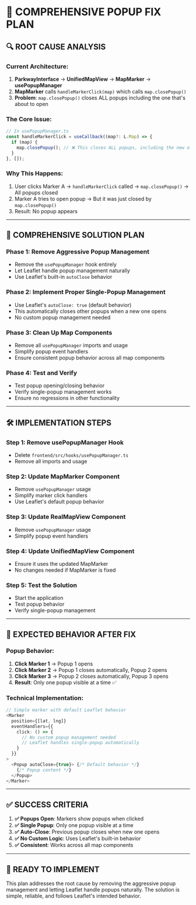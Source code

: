 # 🎯 COMPREHENSIVE POPUP FIX PLAN

## 🔍 **ROOT CAUSE ANALYSIS**

### **Current Architecture:**
1. **ParkwayInterface** → **UnifiedMapView** → **MapMarker** → **usePopupManager**
2. **MapMarker** calls `handleMarkerClick(map)` which calls `map.closePopup()`
3. **Problem**: `map.closePopup()` closes ALL popups including the one that's about to open

### **The Core Issue:**
```typescript
// In usePopupManager.ts
const handleMarkerClick = useCallback((map?: L.Map) => {
  if (map) {
    map.closePopup(); // ❌ This closes ALL popups, including the new one!
  }
}, []);
```

### **Why This Happens:**
1. User clicks Marker A → `handleMarkerClick` called → `map.closePopup()` → All popups closed
2. Marker A tries to open popup → But it was just closed by `map.closePopup()`
3. Result: No popup appears

---

## 🎯 **COMPREHENSIVE SOLUTION PLAN**

### **Phase 1: Remove Aggressive Popup Management**
- Remove the `usePopupManager` hook entirely
- Let Leaflet handle popup management naturally
- Use Leaflet's built-in `autoClose` behavior

### **Phase 2: Implement Proper Single-Popup Management**
- Use Leaflet's `autoClose: true` (default behavior)
- This automatically closes other popups when a new one opens
- No custom popup management needed

### **Phase 3: Clean Up Map Components**
- Remove all `usePopupManager` imports and usage
- Simplify popup event handlers
- Ensure consistent popup behavior across all map components

### **Phase 4: Test and Verify**
- Test popup opening/closing behavior
- Verify single-popup management works
- Ensure no regressions in other functionality

---

## 🛠️ **IMPLEMENTATION STEPS**

### **Step 1: Remove usePopupManager Hook**
- Delete `frontend/src/hooks/usePopupManager.ts`
- Remove all imports and usage

### **Step 2: Update MapMarker Component**
- Remove `usePopupManager` usage
- Simplify marker click handlers
- Use Leaflet's default popup behavior

### **Step 3: Update RealMapView Component**
- Remove `usePopupManager` usage
- Simplify popup event handlers

### **Step 4: Update UnifiedMapView Component**
- Ensure it uses the updated MapMarker
- No changes needed if MapMarker is fixed

### **Step 5: Test the Solution**
- Start the application
- Test popup behavior
- Verify single-popup management

---

## 🎯 **EXPECTED BEHAVIOR AFTER FIX**

### **Popup Behavior:**
1. **Click Marker 1** → Popup 1 opens
2. **Click Marker 2** → Popup 1 closes automatically, Popup 2 opens
3. **Click Marker 3** → Popup 2 closes automatically, Popup 3 opens
4. **Result**: Only one popup visible at a time ✅

### **Technical Implementation:**
```typescript
// Simple marker with default Leaflet behavior
<Marker
  position={[lat, lng]}
  eventHandlers={{
    click: () => {
      // No custom popup management needed
      // Leaflet handles single-popup automatically
    }
  }}
>
  <Popup autoClose={true}> {/* Default behavior */}
    {/* Popup content */}
  </Popup>
</Marker>
```

---

## ✅ **SUCCESS CRITERIA**

1. **✅ Popups Open**: Markers show popups when clicked
2. **✅ Single Popup**: Only one popup visible at a time
3. **✅ Auto-Close**: Previous popup closes when new one opens
4. **✅ No Custom Logic**: Uses Leaflet's built-in behavior
5. **✅ Consistent**: Works across all map components

---

## 🚀 **READY TO IMPLEMENT**

This plan addresses the root cause by removing the aggressive popup management and letting Leaflet handle popups naturally. The solution is simple, reliable, and follows Leaflet's intended behavior.
